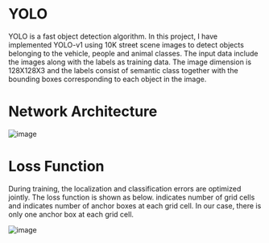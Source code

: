 # YOLO
YOLO is a fast object detection algorithm. In this project, I have implemented YOLO-v1 using 10K street scene images to detect objects belonging to the vehicle, people and animal classes. The input data include the images along with the labels as training data. The image dimension is 128X128X3 and the labels consist of semantic class together with the bounding boxes corresponding to each object in the image.

# Network Architecture
![image](https://user-images.githubusercontent.com/42107613/204451561-c44b8f5b-adb1-4a6b-98ab-191b527adf1b.png)

# Loss Function
During training, the localization and classification errors are optimized jointly. The loss function is shown as below.  indicates number of grid cells and  indicates number of anchor boxes at each grid cell. In our case, there is only one anchor box at each grid cell.

![image](https://user-images.githubusercontent.com/42107613/204451937-0c675e2b-a4d9-4a0a-b906-1cb019730b99.png)
